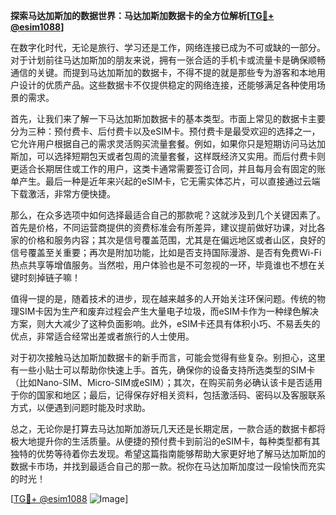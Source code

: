 **探索马达加斯加的数据世界：马达加斯加数据卡的全方位解析[[TG💪+ @esim1088](https://t.me/s/esim1088)]**

在数字化时代，无论是旅行、学习还是工作，网络连接已成为不可或缺的一部分。对于计划前往马达加斯加的朋友来说，拥有一张合适的手机卡或流量卡是确保顺畅通信的关键。而提到马达加斯加的数据卡，不得不提的就是那些专为游客和本地用户设计的优质产品。这些数据卡不仅提供稳定的网络连接，还能够满足各种使用场景的需求。

首先，让我们来了解一下马达加斯加数据卡的基本类型。市面上常见的数据卡主要分为三种：预付费卡、后付费卡以及eSIM卡。预付费卡是最受欢迎的选择之一，它允许用户根据自己的需求灵活购买流量套餐。例如，如果你只是短期访问马达加斯加，可以选择短期包天或者包周的流量套餐，这样既经济又实用。而后付费卡则更适合长期居住或工作的用户，这类卡通常需要签订合同，并且每月会有固定的账单产生。最后一种是近年来兴起的eSIM卡，它无需实体芯片，可以直接通过云端下载激活，非常方便快捷。

那么，在众多选项中如何选择最适合自己的那款呢？这就涉及到几个关键因素了。首先是价格，不同运营商提供的资费标准会有所差异，建议提前做好功课，对比各家的价格和服务内容；其次是信号覆盖范围，尤其是在偏远地区或者山区，良好的信号覆盖至关重要；再次是附加功能，比如是否支持国际漫游、是否有免费Wi-Fi热点共享等增值服务。当然啦，用户体验也是不可忽视的一环，毕竟谁也不想在关键时刻掉链子嘛！

值得一提的是，随着技术的进步，现在越来越多的人开始关注环保问题。传统的物理SIM卡因为生产和废弃过程会产生大量电子垃圾，而eSIM卡作为一种绿色解决方案，则大大减少了这种负面影响。此外，eSIM卡还具有体积小巧、不易丢失的优点，非常适合经常出差或者旅行的人士使用。

对于初次接触马达加斯加数据卡的新手而言，可能会觉得有些复杂。别担心，这里有一些小贴士可以帮助你快速上手。首先，确保你的设备支持所选类型的SIM卡（比如Nano-SIM、Micro-SIM或eSIM）；其次，在购买前务必确认该卡是否适用于你的国家和地区；最后，记得保存好相关资料，包括激活码、密码以及客服联系方式，以便遇到问题时能及时求助。

总之，无论你是打算去马达加斯加游玩几天还是长期定居，一款合适的数据卡都将极大地提升你的生活质量。从便捷的预付费卡到前沿的eSIM卡，每种类型都有其独特的优势等待着你去发现。希望这篇指南能够帮助大家更好地了解马达加斯加的数据卡市场，并找到最适合自己的那一款。祝你在马达加斯加度过一段愉快而充实的时光！

[[TG💪+ @esim1088](https://t.me/s/esim1088) ![Image](https://i.postimg.cc/4NQfJmqS/Snipaste-2025-05-13-00-14-12.png)]